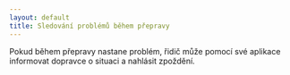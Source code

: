 ```yaml
---
layout: default
title: Sledování problémů během přepravy 
---
```


Pokud během přepravy nastane problém, řidič může pomocí své aplikace informovat dopravce o situaci a nahlásit zpoždění.